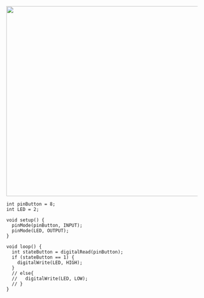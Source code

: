 <p align="center">
<img src="https://github.com/alrose102318/Arduino/blob/5a7a3f8fcd3adb9554522212b42bd2a89dd7f8c0/Push%20Button/diagram.jpg" width="800" height="500">
</p>

```
int pinButton = 8;
int LED = 2;

void setup() {
  pinMode(pinButton, INPUT);
  pinMode(LED, OUTPUT);
}

void loop() {
  int stateButton = digitalRead(pinButton);
  if (stateButton == 1) {
    digitalWrite(LED, HIGH);
  }
  // else{
  //   digitalWrite(LED, LOW);
  // }
}
```
